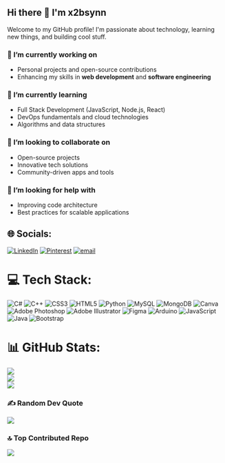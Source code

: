 ## Hi there 👋 I'm x2bsynn

Welcome to my GitHub profile! I'm passionate about technology, learning new things, and building cool stuff.

### 🔭 I’m currently working on
- Personal projects and open-source contributions
- Enhancing my skills in **web development** and **software engineering**

### 🌱 I’m currently learning
- Full Stack Development (JavaScript, Node.js, React)
- DevOps fundamentals and cloud technologies
- Algorithms and data structures

### 👯 I’m looking to collaborate on
- Open-source projects
- Innovative tech solutions
- Community-driven apps and tools

### 🤔 I’m looking for help with
- Improving code architecture
- Best practices for scalable applications


## 🌐 Socials:
[![LinkedIn](https://img.shields.io/badge/LinkedIn-%230077B5.svg?logo=linkedin&logoColor=white)](https://linkedin.com/in/jcwagan711) [![Pinterest](https://img.shields.io/badge/Pinterest-%23E60023.svg?logo=Pinterest&logoColor=white)](https://pinterest.com/jcwagan711) [![email](https://img.shields.io/badge/Email-D14836?logo=gmail&logoColor=white)](mailto:jcwagan711@gmail.com) 

# 💻 Tech Stack:
![C#](https://img.shields.io/badge/c%23-%23239120.svg?style=flat-square&logo=csharp&logoColor=white) ![C++](https://img.shields.io/badge/c++-%2300599C.svg?style=flat-square&logo=c%2B%2B&logoColor=white) ![CSS3](https://img.shields.io/badge/css3-%231572B6.svg?style=flat-square&logo=css3&logoColor=white) ![HTML5](https://img.shields.io/badge/html5-%23E34F26.svg?style=flat-square&logo=html5&logoColor=white) ![Python](https://img.shields.io/badge/python-3670A0?style=flat-square&logo=python&logoColor=ffdd54) ![MySQL](https://img.shields.io/badge/mysql-4479A1.svg?style=flat-square&logo=mysql&logoColor=white) ![MongoDB](https://img.shields.io/badge/MongoDB-%234ea94b.svg?style=flat-square&logo=mongodb&logoColor=white) ![Canva](https://img.shields.io/badge/Canva-%2300C4CC.svg?style=flat-square&logo=Canva&logoColor=white) ![Adobe Photoshop](https://img.shields.io/badge/adobe%20photoshop-%2331A8FF.svg?style=flat-square&logo=adobe%20photoshop&logoColor=white) ![Adobe Illustrator](https://img.shields.io/badge/adobe%20illustrator-%23FF9A00.svg?style=flat-square&logo=adobe%20illustrator&logoColor=white) ![Figma](https://img.shields.io/badge/figma-%23F24E1E.svg?style=flat-square&logo=figma&logoColor=white) ![Arduino](https://img.shields.io/badge/-Arduino-00979D?style=flat-square&logo=Arduino&logoColor=white) ![JavaScript](https://img.shields.io/badge/javascript-%23323330.svg?style=flat-square&logo=javascript&logoColor=%23F7DF1E) ![Java](https://img.shields.io/badge/java-%23ED8B00.svg?style=flat-square&logo=openjdk&logoColor=white) ![Bootstrap](https://img.shields.io/badge/bootstrap-%238511FA.svg?style=flat-square&logo=bootstrap&logoColor=white)
# 📊 GitHub Stats:
![](https://github-readme-stats.vercel.app/api?username=x2bsynn&theme=nightowl&hide_border=false&include_all_commits=false&count_private=false)<br/>
![](https://nirzak-streak-stats.vercel.app/?user=x2bsynn&theme=nightowl&hide_border=false)<br/>
![](https://github-readme-stats.vercel.app/api/top-langs/?username=x2bsynn&theme=nightowl&hide_border=false&include_all_commits=false&count_private=false&layout=compact)

### ✍️ Random Dev Quote
![](https://quotes-github-readme.vercel.app/api?type=horizontal&theme=merko)

### 🔝 Top Contributed Repo
![](https://github-contributor-stats.vercel.app/api?username=x2bsynn&limit=5&theme=dark&combine_all_yearly_contributions=true)

<!-- Proudly created with GPRM ( https://gprm.itsvg.in ) -->
